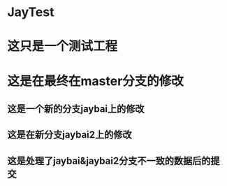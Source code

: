 # JayTest
# 这只是一个测试工程
# 这是在最终在master分支的修改
## 这是一个新的分支jaybai上的修改
## 这是在新分支jaybai2上的修改
## 这是处理了jaybai&jaybai2分支不一致的数据后的提交
